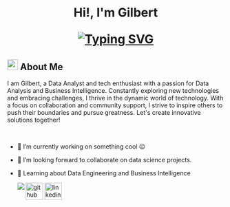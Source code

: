 <h1 align="center">Hi!,  I'm Gilbert

[![Typing SVG](https://readme-typing-svg.herokuapp.com?font=Robot-Bold&size=30&color=&center=true&vCenter=true&width=900&height=110&lines=Data+Analyst;Business+Intelligence+Analyst;ML+Enthusiast;Data+Engineer;Life+Long+Learner)](https://git.io/typing-svg)
</div>
                                       
## <img src="https://c.tenor.com/NCRHhqkXrJYAAAAi/programmers-go-internet.gif" width="25">  <b>About Me</b>
I am Gilbert, a Data Analyst and tech enthusiast with a passion for Data Analysis and Business Intelligence. Constantly exploring new technologies and embracing challenges, I thrive in the dynamic world of technology. With a focus on collaboration and community support, I strive to inspire others to push their boundaries and pursue greatness. Let's create innovative solutions together!

<br>

-  🔭 I’m currently working on something cool 😉

- 👯 I’m looking forward to collaborate on data science projects.

- 🌱 Learning about Data Engineering and Business Intelligence


  <tr>
    <td align="left">
      <img align="left" src="https://github-readme-stats.vercel.app/api?username=gilbert-b&show_icons=true&theme=dracula" />
    <td align="left">
      <a href="https://gilbert-b.me">
  </tr>




[<img src='https://cdn.jsdelivr.net/npm/simple-icons@3.0.1/icons/github.svg' alt='github' height='40'>](https://github.com/https://github.com/Gilbert-B)  [<img src='https://cdn.jsdelivr.net/npm/simple-icons@3.0.1/icons/linkedin.svg' alt='linkedin' height='40'>](www.linkedin.com/in/gilbert-botchway)
